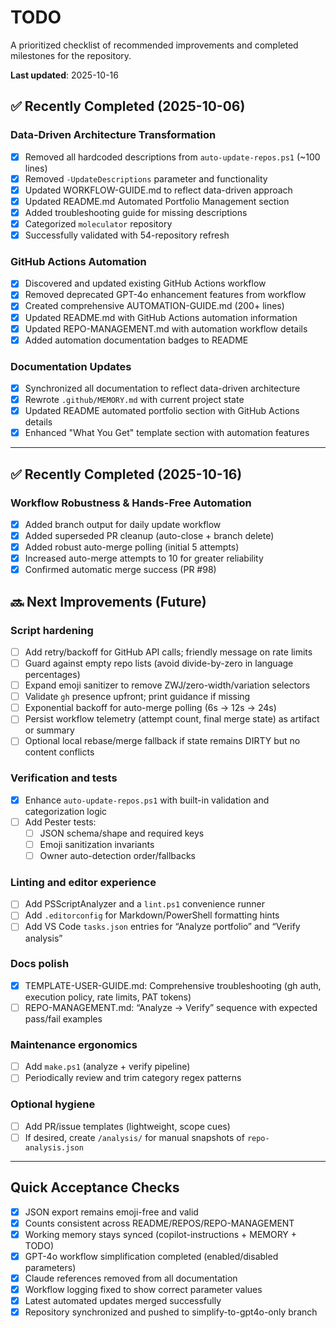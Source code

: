 # TODO

A prioritized checklist of recommended improvements and completed milestones for the repository.

**Last updated**: 2025-10-16

## ✅ Recently Completed (2025-10-06)

### Data-Driven Architecture Transformation
- [x] Removed all hardcoded descriptions from `auto-update-repos.ps1` (~100 lines)
- [x] Removed `-UpdateDescriptions` parameter and functionality
- [x] Updated WORKFLOW-GUIDE.md to reflect data-driven approach
- [x] Updated README.md Automated Portfolio Management section
- [x] Added troubleshooting guide for missing descriptions
- [x] Categorized `moleculator` repository
- [x] Successfully validated with 54-repository refresh

### GitHub Actions Automation
- [x] Discovered and updated existing GitHub Actions workflow
- [x] Removed deprecated GPT-4o enhancement features from workflow
- [x] Created comprehensive AUTOMATION-GUIDE.md (200+ lines)
- [x] Updated README.md with GitHub Actions automation information
- [x] Updated REPO-MANAGEMENT.md with automation workflow details
- [x] Added automation documentation badges to README

### Documentation Updates
- [x] Synchronized all documentation to reflect data-driven architecture
- [x] Rewrote `.github/MEMORY.md` with current project state
- [x] Updated README automated portfolio section with GitHub Actions details
- [x] Enhanced "What You Get" template section with automation features

---

## ✅ Recently Completed (2025-10-16)

### Workflow Robustness & Hands-Free Automation
- [x] Added branch output for daily update workflow
- [x] Added superseded PR cleanup (auto-close + branch delete)
- [x] Added robust auto-merge polling (initial 5 attempts)
- [x] Increased auto-merge attempts to 10 for greater reliability
- [x] Confirmed automatic merge success (PR #98)

## 🔜 Next Improvements (Future)

### Script hardening
- [ ] Add retry/backoff for GitHub API calls; friendly message on rate limits
- [ ] Guard against empty repo lists (avoid divide-by-zero in language percentages)
- [ ] Expand emoji sanitizer to remove ZWJ/zero-width/variation selectors
- [ ] Validate `gh` presence upfront; print guidance if missing
- [ ] Exponential backoff for auto-merge polling (6s → 12s → 24s)
- [ ] Persist workflow telemetry (attempt count, final merge state) as artifact or summary
- [ ] Optional local rebase/merge fallback if state remains DIRTY but no content conflicts

### Verification and tests
- [x] Enhance `auto-update-repos.ps1` with built-in validation and categorization logic
- [ ] Add Pester tests:
   - [ ] JSON schema/shape and required keys
   - [ ] Emoji sanitization invariants
   - [ ] Owner auto-detection order/fallbacks

### Linting and editor experience
- [ ] Add PSScriptAnalyzer and a `lint.ps1` convenience runner
- [ ] Add `.editorconfig` for Markdown/PowerShell formatting hints
- [ ] Add VS Code `tasks.json` entries for “Analyze portfolio” and “Verify analysis”

### Docs polish
- [x] TEMPLATE-USER-GUIDE.md: Comprehensive troubleshooting (gh auth, execution policy, rate limits, PAT tokens)
- [ ] REPO-MANAGEMENT.md: “Analyze → Verify” sequence with expected pass/fail examples

### Maintenance ergonomics
- [ ] Add `make.ps1` (analyze + verify pipeline)
- [ ] Periodically review and trim category regex patterns

### Optional hygiene
- [ ] Add PR/issue templates (lightweight, scope cues)
- [ ] If desired, create `/analysis/` for manual snapshots of `repo-analysis.json`

---

## Quick Acceptance Checks
- [x] JSON export remains emoji-free and valid
- [x] Counts consistent across README/REPOS/REPO-MANAGEMENT
- [x] Working memory stays synced (copilot-instructions + MEMORY + TODO)
- [x] GPT-4o workflow simplification completed (enabled/disabled parameters)
- [x] Claude references removed from all documentation
- [x] Workflow logging fixed to show correct parameter values
- [x] Latest automated updates merged successfully
- [x] Repository synchronized and pushed to simplify-to-gpt4o-only branch
